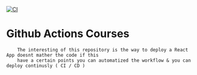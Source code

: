 [![CI](https://github.com/katchvidal/ideal-telegram/actions/workflows/ci.yml/badge.svg?branch=main)](https://github.com/katchvidal/ideal-telegram/actions/workflows/ci.yml)

# Github Actions Courses

```
    The interesting of this repository is the way to deploy a React App doesnt mather the code if this
    have a certain points you can automatized the workflow & you can deploy continusly ( CI / CD )
```
